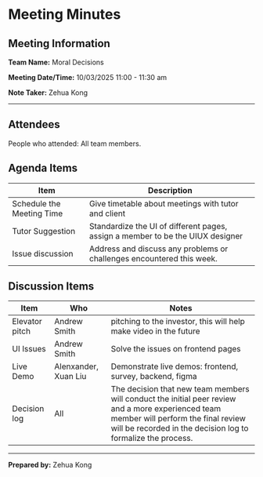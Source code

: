 # Meeting Minutes

## Meeting Information

**Team Name:** Moral Decisions

**Meeting Date/Time:** 10/03/2025  11:00 - 11:30 am

**Note Taker:** Zehua Kong

------

## Attendees

People who attended: All team members.

## Agenda Items

| Item                      | Description                                                                    |
|---------------------------|--------------------------------------------------------------------------------|
| Schedule the Meeting Time | Give timetable about meetings with tutor and client                            |
| Tutor Suggestion          | Standardize the UI of different pages, assign a member to be the UIUX designer |
| Issue discussion          | Address and discuss any problems or challenges encountered this week.          |

## Discussion Items

| Item           | Who                  | Notes                                                                                                                                                                                                   |
|----------------|----------------------|---------------------------------------------------------------------------------------------------------------------------------------------------------------------------------------------------------|
| Elevator pitch | Andrew Smith         | pitching to the investor, this will help make video in the future                                                                                                                                       |
| UI Issues      | Andrew Smith         | Solve the issues on frontend pages                                                                                                                                                                      |
| Live Demo      | Alenxander, Xuan Liu | Demonstrate live demos: frontend, survey, backend, figma                                                                                                                                                |
| Decision log   | All                  | The decision that new team members will conduct the initial peer review and a more experienced team member will perform the final review will be recorded in the decision log to formalize the process. |
------

**Prepared by:** Zehua Kong
